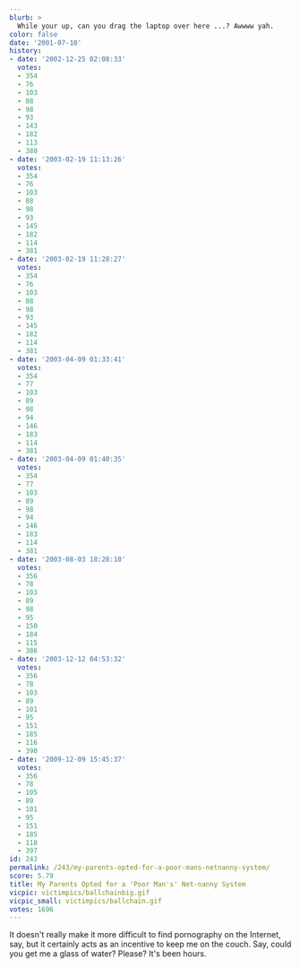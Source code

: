 ```yaml
---
blurb: >
  While your up, can you drag the laptop over here ...? Awwww yah.
color: false
date: '2001-07-10'
history:
- date: '2002-12-25 02:08:33'
  votes:
  - 354
  - 76
  - 103
  - 88
  - 98
  - 93
  - 143
  - 182
  - 113
  - 380
- date: '2003-02-19 11:13:26'
  votes:
  - 354
  - 76
  - 103
  - 88
  - 98
  - 93
  - 145
  - 182
  - 114
  - 381
- date: '2003-02-19 11:28:27'
  votes:
  - 354
  - 76
  - 103
  - 88
  - 98
  - 93
  - 145
  - 182
  - 114
  - 381
- date: '2003-04-09 01:33:41'
  votes:
  - 354
  - 77
  - 103
  - 89
  - 98
  - 94
  - 146
  - 183
  - 114
  - 381
- date: '2003-04-09 01:40:35'
  votes:
  - 354
  - 77
  - 103
  - 89
  - 98
  - 94
  - 146
  - 183
  - 114
  - 381
- date: '2003-08-03 18:28:10'
  votes:
  - 356
  - 78
  - 103
  - 89
  - 98
  - 95
  - 150
  - 184
  - 115
  - 386
- date: '2003-12-12 04:53:32'
  votes:
  - 356
  - 78
  - 103
  - 89
  - 101
  - 95
  - 151
  - 185
  - 116
  - 390
- date: '2009-12-09 15:45:37'
  votes:
  - 356
  - 78
  - 105
  - 89
  - 101
  - 95
  - 151
  - 185
  - 118
  - 397
id: 243
permalink: /243/my-parents-opted-for-a-poor-mans-netnanny-system/
score: 5.79
title: My Parents Opted for a 'Poor Man's' Net-nanny System
vicpic: victimpics/ballchainbig.gif
vicpic_small: victimpics/ballchain.gif
votes: 1696
---
```


It doesn't really make it more difficult to find pornography on the
Internet, say, but it certainly acts as an incentive to keep me on the
couch. Say, could you get me a glass of water? Please? It's been hours.